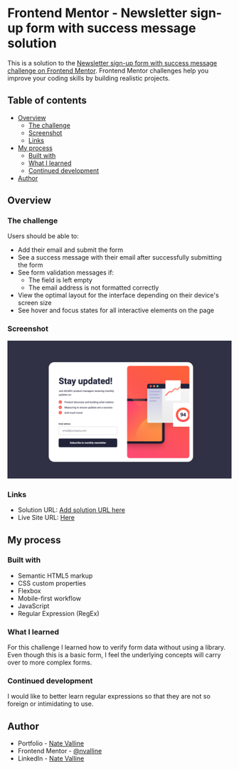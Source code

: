 # Frontend Mentor - Newsletter sign-up form with success message solution

This is a solution to the [Newsletter sign-up form with success message challenge on Frontend Mentor](https://www.frontendmentor.io/challenges/newsletter-signup-form-with-success-message-3FC1AZbNrv). Frontend Mentor challenges help you improve your coding skills by building realistic projects.

## Table of contents

- [Overview](#overview)
  - [The challenge](#the-challenge)
  - [Screenshot](#screenshot)
  - [Links](#links)
- [My process](#my-process)
  - [Built with](#built-with)
  - [What I learned](#what-i-learned)
  - [Continued development](#continued-development)
- [Author](#author)

## Overview

### The challenge

Users should be able to:

- Add their email and submit the form
- See a success message with their email after successfully submitting the form
- See form validation messages if:
  - The field is left empty
  - The email address is not formatted correctly
- View the optimal layout for the interface depending on their device's screen size
- See hover and focus states for all interactive elements on the page

### Screenshot

![Completed Newsletter Sign Up Form w/ Success Message](./design/screenshot.png)

### Links

- Solution URL: [Add solution URL here](https://your-solution-url.com)
- Live Site URL: [Here](https://nv-newsletter-signup-success.netlify.app/)

## My process

### Built with

- Semantic HTML5 markup
- CSS custom properties
- Flexbox
- Mobile-first workflow
- JavaScript
- Regular Expression (RegEx)

### What I learned

For this challenge I learned how to verify form data without using a library. Even though this is a basic form, I feel the underlying concepts will carry over to more complex forms.

### Continued development

I would like to better learn regular expressions so that they are not so foreign or intimidating to use.

## Author

- Portfolio - [Nate Valline](https://natevalline.dev)
- Frontend Mentor - [@nvalline](https://www.frontendmentor.io/profile/nvalline)
- LinkedIn - [Nate Valline](https://www.linkedin.com/in/nvalline)

